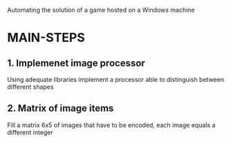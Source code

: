 Automating the solution of a game hosted on a Windows machine

# MAIN-STEPS

## 1. Implemenet image processor

Using adequate libraries implement a processor able to distinguish between different shapes

## 2. Matrix of image items

Fill a matrix 6x5 of images that have to be encoded, each image equals a different integer
